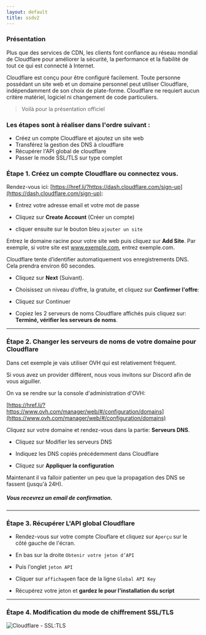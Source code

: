 ```yaml
---
layout: default
title: ssdv2
---
```

### Présentation
Plus que des services de CDN, les clients font confiance au réseau mondial de Cloudflare pour améliorer la sécurité, la performance et la fiabilité de tout ce qui est connecté à Internet.

Cloudflare est conçu pour être configuré facilement. Toute personne possédant un site web et un domaine personnel peut utiliser Cloudflare, indépendamment de son choix de plate-forme. Cloudflare ne requiert aucun critère matériel, logiciel ni changement de code particuliers.

> Voilà pour la présentation officiel

### Les étapes sont à réaliser dans l'ordre suivant :
* Créez un compte Cloudflare et ajoutez un site web
* Transférez la gestion des DNS à cloudflare
* Récupérer l'API global de cloudflare
* Passer le mode SSL/TLS sur type complet

### Étape 1. Créez un compte Cloudflare ou connectez vous.

Rendez-vous ici: [https://href.li/?https://dash.cloudflare.com/sign-up](https://dash.cloudflare.com/sign-up):

- Entrez votre adresse email et votre mot de passe

- Cliquez sur **Create Account** (Créer un compte)

- cliquer ensuite sur le bouton bleu ``ajouter un site``


Entrez le domaine racine pour votre site web puis cliquez sur **Add Site**. Par exemple, si votre site est www.exemple.com, entrez exemple.com.

Cloudflare tente d’identifier automatiquement vos enregistrements DNS. Cela prendra environ 60 secondes.

- Cliquez sur **Next** (Suivant).

- Choisissez un niveau d’offre, la gratuite, et cliquez sur **Confirmer l'offre**:

- Cliquez sur Continuer

- Copiez les 2 serveurs de noms Cloudflare affichés puis cliquez sur: **Terminé, vérifier les serveurs de noms**.

***

### Étape 2. Changer les serveurs de noms de votre domaine pour Cloudflare 

Dans cet exemple je vais utiliser OVH qui est relativement fréquent. 

Si vous avez un provider différent, nous vous invitons sur Discord afin de vous aiguiller.

On va se rendre sur la console d'administration d'OVH:

[https://href.li/?https://www.ovh.com/manager/web/#/configuration/domains](https://www.ovh.com/manager/web/#/configuration/domains)

Cliquez sur votre domaine et rendez-vous dans la partie: **Serveurs DNS**.

- Cliquez sur Modifier les serveurs DNS
- Indiquez les DNS copiés précédemment dans Cloudflare

- Cliquez sur **Appliquer la configuration** 

Maintenant il va falloir patienter un peu que la propagation des DNS se fassent (jusqu'à 24H).

##### Vous recevrez un email de confirmation.

***

### Étape 3. Récupérer L'API global Cloudflare

- Rendez-vous sur votre compte Clouflare et cliquez sur ``Aperçu`` sur le côté gauche de l'écran.

- En bas sur la droite ``Obtenir votre jeton d’API``

- Puis l'onglet ``jeton API``

- Cliquer sur ``affichage``en face de la ligne ``Global API Key``

- Récupérez votre jeton et **gardez le pour l'installation du script**

***

### Étape 4. Modification du mode de chiffrement SSL/TLS 

![Cloudflare - SSL:TLS](https://user-images.githubusercontent.com/64525827/105042745-e5966400-5a64-11eb-9dd9-aa4bed5bd8b7.png)

